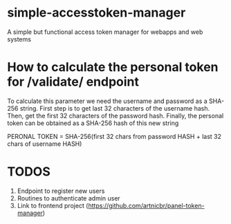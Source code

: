 # simple-accesstoken-manager
A simple but functional access token manager for webapps and web systems

# How to calculate the personal token for /validate/ endpoint
To calculate this parameter we need the username and password as a SHA-256 string.
First step is to get last 32 characters of the username hash.
Then, get the first 32 characters of the password hash.
Finally, the personal token can be obtained as a SHA-256 hash of this new string

PERONAL TOKEN = SHA-256(first 32 chars from password HASH + last 32 chars of username HASH)

# TODOS
1. Endpoint to register new users
1. Routines to authenticate admin user
1. Link to frontend project (https://github.com/artnicbr/panel-token-manager)